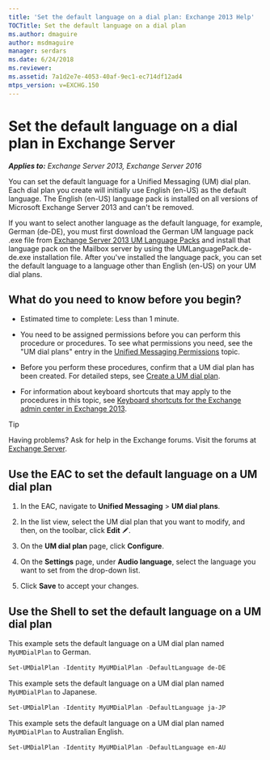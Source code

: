 ```yaml
---
title: 'Set the default language on a dial plan: Exchange 2013 Help'
TOCTitle: Set the default language on a dial plan
ms.author: dmaguire
author: msdmaguire
manager: serdars
ms.date: 6/24/2018
ms.reviewer:
ms.assetid: 7a1d2e7e-4053-40af-9ec1-ec714df12ad4
mtps_version: v=EXCHG.150
---
```


# Set the default language on a dial plan in Exchange Server

_**Applies to:** Exchange Server 2013, Exchange Server 2016_

You can set the default language for a Unified Messaging (UM) dial plan. Each dial plan you create will initially use English (en-US) as the default language. The English (en-US) language pack is installed on all versions of Microsoft Exchange Server 2013 and can't be removed.

If you want to select another language as the default language, for example, German (de-DE), you must first download the German UM language pack .exe file from [Exchange Server 2013 UM Language Packs](https://go.microsoft.com/fwlink/p/?LinkID=266542) and install that language pack on the Mailbox server by using the UMLanguagePack.de-de.exe installation file. After you've installed the language pack, you can set the default language to a language other than English (en-US) on your UM dial plans.

## What do you need to know before you begin?

- Estimated time to complete: Less than 1 minute.

- You need to be assigned permissions before you can perform this procedure or procedures. To see what permissions you need, see the "UM dial plans" entry in the [Unified Messaging Permissions](https://technet.microsoft.com/library/d326c3bc-8f33-434a-bf02-a83cc26a5498.aspx) topic.

- Before you perform these procedures, confirm that a UM dial plan has been created. For detailed steps, see [Create a UM dial plan](create-um-dial-plan-exchange-2013-help.md).

- For information about keyboard shortcuts that may apply to the procedures in this topic, see [Keyboard shortcuts for the Exchange admin center in Exchange 2013](keyboard-shortcuts-in-the-exchange-admin-center-2013-help.md).

> [!TIP]
> Having problems? Ask for help in the Exchange forums. Visit the forums at [Exchange Server](https://go.microsoft.com/fwlink/p/?linkId=60612).

## Use the EAC to set the default language on a UM dial plan

1. In the EAC, navigate to **Unified Messaging** \> **UM dial plans**.

2. In the list view, select the UM dial plan that you want to modify, and then, on the toolbar, click **Edit** ![Edit icon](images/ITPro_EAC_EditIcon.gif).

3. On the **UM dial plan** page, click **Configure**.

4. On the **Settings** page, under **Audio language**, select the language you want to set from the drop-down list.

5. Click **Save** to accept your changes.

## Use the Shell to set the default language on a UM dial plan

This example sets the default language on a UM dial plan named `MyUMDialPlan` to German.

```powershell
Set-UMDialPlan -Identity MyUMDialPlan -DefaultLanguage de-DE
```

This example sets the default language on a UM dial plan named `MyUMDialPlan` to Japanese.

```powershell
Set-UMDialPlan -Identity MyUMDialPlan -DefaultLanguage ja-JP
```

This example sets the default language on a UM dial plan named `MyUMDialPlan` to Australian English.

```powershell
Set-UMDialPlan -Identity MyUMDialPlan -DefaultLanguage en-AU
```
